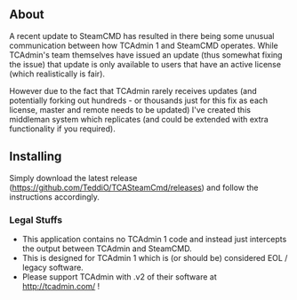 ## About

A recent update to SteamCMD has resulted in there being some unusual communication between how TCAdmin 1 and SteamCMD operates. While TCAdmin's team themselves have issued an update (thus somewhat fixing the issue) that update is only available to users that have an active license (which realistically is fair).

However due to the fact that TCAdmin rarely receives updates (and potentially forking out hundreds - or thousands just for this fix as each license, master and remote needs to be updated) I've created this middleman system which replicates (and could be extended with extra functionality if you required).


## Installing

Simply download the latest release (https://github.com/TeddiO/TCASteamCmd/releases) and follow the instructions accordingly. 


### Legal Stuffs

* This application contains no TCAdmin 1 code and instead just intercepts the output between TCAdmin and SteamCMD. 
* This is designed for TCAdmin 1 which is (or should be) considered EOL / legacy software. 
* Please support TCAdmin with .v2 of their software at http://tcadmin.com/ !


